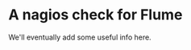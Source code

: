 A nagios check for Flume
=========================

We'll eventually add some useful info here.




